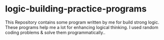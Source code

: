 # logic-building-practice-programs
This Repository contains some program written by me for build strong logic. These programs help me a lot for enhancing logical thinking. I used random coding problems &amp; solve them programmatically.. 
